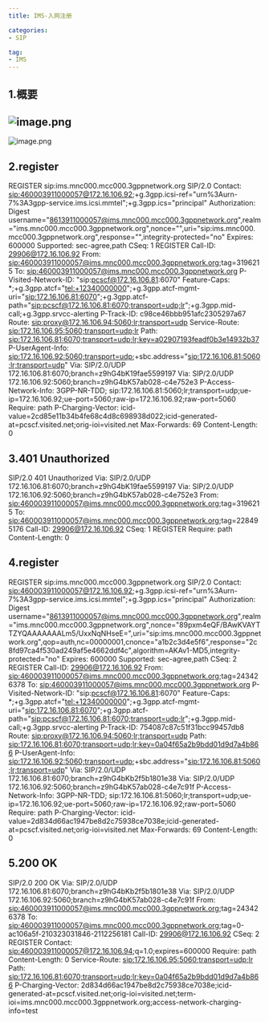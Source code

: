 ```yaml
---
title: IMS-入网注册

categories:
- SIP

tag:
- IMS
---
```


## 1.概要
## ![image.png](https://cdn.nlark.com/yuque/0/2021/png/804884/1627393550010-ab490608-c0aa-415c-8aa2-35749258d676.png#clientId=ue276c832-69f5-4&from=paste&height=614&id=iOBZl&margin=%5Bobject%20Object%5D&name=image.png&originHeight=691&originWidth=704&originalType=binary&ratio=1&size=72864&status=done&style=none&taskId=ucd354c72-30eb-4676-b873-8e303c3f0cd&width=626)
![image.png](https://cdn.nlark.com/yuque/0/2021/png/804884/1627487171816-e2da3602-ee5c-4e68-b644-12bb3e575d29.png#clientId=u591ad28a-e8ae-4&from=paste&height=103&id=u801e3236&margin=%5Bobject%20Object%5D&name=image.png&originHeight=206&originWidth=2832&originalType=binary&ratio=1&size=179904&status=done&style=none&taskId=u4579b25f-b3f9-4e2b-b287-cee9c146a5e&width=1416)
## 2.register
REGISTER sip:ims.mnc000.mcc000.3gppnetwork.org SIP/2.0
Contact: <sip:460003911000057@172.16.106.92>;+g.3gpp.icsi-ref="urn%3Aurn-7%3A3gpp-service.ims.icsi.mmtel";+g.3gpp.ics="principal"
Authorization: Digest username="8613911000057@ims.mnc000.mcc000.3gppnetwork.org",realm="ims.mnc000.mcc000.3gppnetwork.org",nonce="",uri="sip:ims.mnc000.mcc000.3gppnetwork.org",response="",integrity-protected="no"
Expires: 600000
Supported: sec-agree,path
CSeq: 1 REGISTER
Call-ID: 29906@172.16.106.92
From: <sip:460003911000057@ims.mnc000.mcc000.3gppnetwork.org>;tag=3196215
To: <sip:460003911000057@ims.mnc000.mcc000.3gppnetwork.org>
P-Visited-Network-ID: "sip:pcscf@172.16.106.81:6070"
Feature-Caps: *;+g.3gpp.atcf="<tel:+12340000000>";+g.3gpp.atcf-mgmt-uri="<sip:172.16.106.81:6070>";+g.3gpp.atcf-path="<sip:pcscf@172.16.106.81:6070;transport=udp;lr>";+g.3gpp.mid-call;+g.3gpp.srvcc-alerting
P-Track-ID: c98ce46bbb951afc2305297a67
Route: <sip:proxy@172.16.106.94:5060;lr;transport=udp>
Service-Route: <sip:172.16.106.95:5060;transport=udp;lr>
Path: <sip:172.16.106.81:6070;transport=udp;lr;key=a02907193feadf0b3e14932b37>
P-UserAgent-Info: <sip:172.16.106.92:5060;transport=udp>;+sbc.address="<sip:172.16.106.81:5060;lr;transport=udp>"
Via: SIP/2.0/UDP 172.16.106.81:6070;branch=z9hG4bK19fae5599197
Via: SIP/2.0/UDP 172.16.106.92:5060;branch=z9hG4bK57ab028-c4e752e3
P-Access-Network-Info: 3GPP-NR-TDD; sip:172.16.106.81:5060;lr;transport=udp;ue-ip=172.16.106.92;ue-port=5060;raw-ip=172.16.106.92;raw-port=5060
Require: path
P-Charging-Vector: icid-value=2cd85e11b34b4fe68c4d8c698938d022;icid-generated-at=pcscf.visited.net;orig-ioi=visited.net
Max-Forwards: 69
Content-Length: 0

## 3.401 Unauthorized 

SIP/2.0 401 Unauthorized 
Via: SIP/2.0/UDP 172.16.106.81:6070;branch=z9hG4bK19fae5599197
Via: SIP/2.0/UDP 172.16.106.92:5060;branch=z9hG4bK57ab028-c4e752e3
From: <sip:460003911000057@ims.mnc000.mcc000.3gppnetwork.org>;tag=3196215
To: <sip:460003911000057@ims.mnc000.mcc000.3gppnetwork.org>;tag=228495176
Call-ID: 29906@172.16.106.92
CSeq: 1 REGISTER
Require: path
Content-Length: 0

## 4.register
REGISTER sip:ims.mnc000.mcc000.3gppnetwork.org SIP/2.0
Contact: <sip:460003911000057@172.16.106.92>;+g.3gpp.icsi-ref="urn%3Aurn-7%3A3gpp-service.ims.icsi.mmtel";+g.3gpp.ics="principal"
Authorization: Digest username="8613911000057@ims.mnc000.mcc000.3gppnetwork.org",realm="ims.mnc000.mcc000.3gppnetwork.org",nonce="89pxm4eQF/BAwKVAYTTZYQAAAAAAALm5/UxxNqNHseE=",uri="sip:ims.mnc000.mcc000.3gppnetwork.org",qop=auth,nc=00000001,cnonce="a1b2c3d4e5f6",response="2c8fd97ca4f530ad249af5e4662ddf4c",algorithm=AKAv1-MD5,integrity-protected="no"
Expires: 600000
Supported: sec-agree,path
CSeq: 2 REGISTER
Call-ID: 29906@172.16.106.92
From: <sip:460003911000057@ims.mnc000.mcc000.3gppnetwork.org>;tag=243426378
To: <sip:460003911000057@ims.mnc000.mcc000.3gppnetwork.org>
P-Visited-Network-ID: "sip:pcscf@172.16.106.81:6070"
Feature-Caps: *;+g.3gpp.atcf="<tel:+12340000000>";+g.3gpp.atcf-mgmt-uri="<sip:172.16.106.81:6070>";+g.3gpp.atcf-path="<sip:pcscf@172.16.106.81:6070;transport=udp;lr>";+g.3gpp.mid-call;+g.3gpp.srvcc-alerting
P-Track-ID: 754087c87c51f31bcc99457db8
Route: <sip:proxy@172.16.106.94:5060;lr;transport=udp>
Path: <sip:172.16.106.81:6070;transport=udp;lr;key=0a04f65a2b9bdd01d9d7a4b866>
P-UserAgent-Info: <sip:172.16.106.92:5060;transport=udp>;+sbc.address="<sip:172.16.106.81:5060;lr;transport=udp>"
Via: SIP/2.0/UDP 172.16.106.81:6070;branch=z9hG4bKb2f5b1801e38
Via: SIP/2.0/UDP 172.16.106.92:5060;branch=z9hG4bK57ab028-c4e7c91f
P-Access-Network-Info: 3GPP-NR-TDD; sip:172.16.106.81:5060;lr;transport=udp;ue-ip=172.16.106.92;ue-port=5060;raw-ip=172.16.106.92;raw-port=5060
Require: path
P-Charging-Vector: icid-value=2d834d66ac1947be8d2c75938ce7038e;icid-generated-at=pcscf.visited.net;orig-ioi=visited.net
Max-Forwards: 69
Content-Length: 0

## 5.200 OK 
SIP/2.0 200 OK 
Via: SIP/2.0/UDP 172.16.106.81:6070;branch=z9hG4bKb2f5b1801e38
Via: SIP/2.0/UDP 172.16.106.92:5060;branch=z9hG4bK57ab028-c4e7c91f
From: <sip:460003911000057@ims.mnc000.mcc000.3gppnetwork.org>;tag=243426378
To: <sip:460003911000057@ims.mnc000.mcc000.3gppnetwork.org>;tag=0-ac106a5f-210323031846-2112256181
Call-ID: 29906@172.16.106.92
CSeq: 2 REGISTER
Contact: <sip:460003911000057@172.16.106.94>;q=1.0;expires=600000
Require: path
Content-Length: 0
Service-Route: <sip:172.16.106.95:5060;transport=udp;lr>
Path: <sip:172.16.106.81:6070;transport=udp;lr;key=0a04f65a2b9bdd01d9d7a4b866>
P-Charging-Vector: 2d834d66ac1947be8d2c75938ce7038e;icid-generated-at=pcscf.visited.net;orig-ioi=visited.net;term-ioi=ims.mnc000.mcc000.3gppnetwork.org;access-network-charging-info=test

